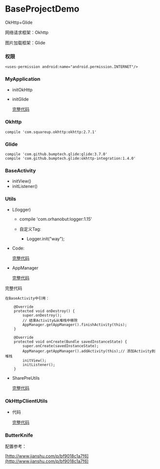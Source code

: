 # BaseProjectDemo

OkHttp+Glide


网络请求框架：Okhttp

图片加载框架：Glide


### 权限
    
    <uses-permission android:name="android.permission.INTERNET"/>


### MyApplication
* initOkHttp
* initGlide

	[完整代码](https://github.com/IvyZh/BaseProjectDemo/blob/master/BaseProjectDemo/app/src/main/java/com/example/ivy/baseprojectdemo/base/MyApplication.java)

### Okhttp
	
	compile 'com.squareup.okhttp:okhttp:2.7.1'

### Glide
	
	compile 'com.github.bumptech.glide:glide:3.7.0'
	compile 'com.github.bumptech.glide:okhttp-integration:1.4.0'

### BaseActivity
* initView()
* initListener()

### Utils

* L(logger)
	* compile 'com.orhanobut:logger:1.15'

	* 自定义Tag:
		* Logger.init("way");

* Code:
	
	[完整代码](https://github.com/IvyZh/BaseProjectDemo/blob/master/BaseProjectDemo/app/src/main/java/com/example/ivy/baseprojectdemo/utils/L.java)


* AppManager

	[完整代码](https://github.com/IvyZh/BaseProjectDemo/blob/master/BaseProjectDemo/app/src/main/java/com/example/ivy/baseprojectdemo/utils/AppManager.java)
	
完整代码

	在BaseActivity中引用：
	
		@Override
	    protected void onDestroy() {
	        super.onDestroy();
	        // 结束Activity&从堆栈中移除
	        AppManager.getAppManager().finishActivity(this);
	    }
	
	    @Override
	    protected void onCreate(Bundle savedInstanceState) {
	        super.onCreate(savedInstanceState);
	        AppManager.getAppManager().addActivity(this);// 添加Activity到堆栈
	        initView();
	        initListener();
	    }

* SharePreUtils
	
	[完整代码](https://github.com/IvyZh/BaseProjectDemo/blob/master/BaseProjectDemo/app/src/main/java/com/example/ivy/baseprojectdemo/utils/SharedPreUtils.java)


### OkHttpClientUtils 
	
* 代码

	[完整代码](https://github.com/IvyZh/BaseProjectDemo/blob/master/BaseProjectDemo/app/src/main/java/com/example/ivy/baseprojectdemo/net/OkHttpClientUtils.java)


### ButterKnife

配置参考：

[http://www.jianshu.com/p/bf9018c1a7f6](http://www.jianshu.com/p/bf9018c1a7f6)